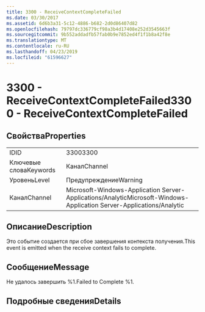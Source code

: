 ```yaml
---
title: 3300 - ReceiveContextCompleteFailed
ms.date: 03/30/2017
ms.assetid: 6d6b3a31-5c12-4886-b682-2d0d86407d82
ms.openlocfilehash: 79797dc336779cf98a3b4d17408e252d3545663f
ms.sourcegitcommit: 9b552addadfb57fab0b9e7852ed4f1f1b8a42f8e
ms.translationtype: MT
ms.contentlocale: ru-RU
ms.lasthandoff: 04/23/2019
ms.locfileid: "61596627"
---
```

# <a name="3300---receivecontextcompletefailed"></a><span data-ttu-id="b7b62-102">3300 - ReceiveContextCompleteFailed</span><span class="sxs-lookup"><span data-stu-id="b7b62-102">3300 - ReceiveContextCompleteFailed</span></span>
## <a name="properties"></a><span data-ttu-id="b7b62-103">Свойства</span><span class="sxs-lookup"><span data-stu-id="b7b62-103">Properties</span></span>  
  
|||  
|-|-|  
|<span data-ttu-id="b7b62-104">ID</span><span class="sxs-lookup"><span data-stu-id="b7b62-104">ID</span></span>|<span data-ttu-id="b7b62-105">3300</span><span class="sxs-lookup"><span data-stu-id="b7b62-105">3300</span></span>|  
|<span data-ttu-id="b7b62-106">Ключевые слова</span><span class="sxs-lookup"><span data-stu-id="b7b62-106">Keywords</span></span>|<span data-ttu-id="b7b62-107">Канал</span><span class="sxs-lookup"><span data-stu-id="b7b62-107">Channel</span></span>|  
|<span data-ttu-id="b7b62-108">Уровень</span><span class="sxs-lookup"><span data-stu-id="b7b62-108">Level</span></span>|<span data-ttu-id="b7b62-109">Предупреждение</span><span class="sxs-lookup"><span data-stu-id="b7b62-109">Warning</span></span>|  
|<span data-ttu-id="b7b62-110">Канал</span><span class="sxs-lookup"><span data-stu-id="b7b62-110">Channel</span></span>|<span data-ttu-id="b7b62-111">Microsoft-Windows-Application Server-Applications/Analytic</span><span class="sxs-lookup"><span data-stu-id="b7b62-111">Microsoft-Windows-Application Server-Applications/Analytic</span></span>|  
  
## <a name="description"></a><span data-ttu-id="b7b62-112">Описание</span><span class="sxs-lookup"><span data-stu-id="b7b62-112">Description</span></span>  
 <span data-ttu-id="b7b62-113">Это событие создается при сбое завершения контекста получения.</span><span class="sxs-lookup"><span data-stu-id="b7b62-113">This event is emitted when the receive context fails to complete.</span></span>  
  
## <a name="message"></a><span data-ttu-id="b7b62-114">Сообщение</span><span class="sxs-lookup"><span data-stu-id="b7b62-114">Message</span></span>  
 <span data-ttu-id="b7b62-115">Не удалось завершить %1.</span><span class="sxs-lookup"><span data-stu-id="b7b62-115">Failed to Complete %1.</span></span>  
  
## <a name="details"></a><span data-ttu-id="b7b62-116">Подробные сведения</span><span class="sxs-lookup"><span data-stu-id="b7b62-116">Details</span></span>
